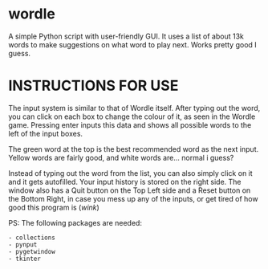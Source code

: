 # wordle
A simple Python script with user-friendly GUI. It uses a list of about 13k words to make suggestions on what word to play next. Works pretty good I guess.

# INSTRUCTIONS FOR USE

The input system is similar to that of Wordle itself. After typing out the word, you can click on each box to change the colour of it, as seen in the Wordle game. Pressing enter inputs this data and shows all possible words to the left of the input boxes. 
 
The green word at the top is the best recommended word as the next input. Yellow words are fairly good, and white words are... normal i guess? 
 
Instead of typing out the word from the list, you can also simply click on it and it gets autofilled. Your input history is stored on the right side. The window also has a Quit button on the Top Left side and a Reset button on the Bottom Right, in case you mess up any of the inputs, or get tired of how good this program is (*wink*)

PS: The following packages are needed:

	- collections
	- pynput
	- pygetwindow
	- tkinter
